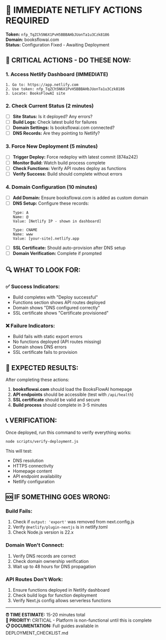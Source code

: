 # 🚨 IMMEDIATE NETLIFY ACTIONS REQUIRED

**Token:** `nfp_TqZCh5N6X1PvH5BBBAHbJUonTa1u3Czk8186`  
**Domain:** booksflowai.com  
**Status:** Configuration Fixed - Awaiting Deployment  

## 🎯 **CRITICAL ACTIONS - DO THESE NOW:**

### 1. **Access Netlify Dashboard** (IMMEDIATE)
```
1. Go to: https://app.netlify.com
2. Use token: nfp_TqZCh5N6X1PvH5BBBAHbJUonTa1u3Czk8186
3. Locate: BooksFlowAI site
```

### 2. **Check Current Status** (2 minutes)
- [ ] **Site Status:** Is it deployed? Any errors?
- [ ] **Build Logs:** Check latest build for failures
- [ ] **Domain Settings:** Is booksflowai.com connected?
- [ ] **DNS Records:** Are they pointing to Netlify?

### 3. **Force New Deployment** (5 minutes)
- [ ] **Trigger Deploy:** Force redeploy with latest commit (874a242)
- [ ] **Monitor Build:** Watch build process complete
- [ ] **Check Functions:** Verify API routes deploy as functions
- [ ] **Verify Success:** Build should complete without errors

### 4. **Domain Configuration** (10 minutes)
- [ ] **Add Domain:** Ensure booksflowai.com is added as custom domain
- [ ] **DNS Setup:** Configure these records:
  ```
  Type: A
  Name: @
  Value: [Netlify IP - shown in dashboard]
  
  Type: CNAME  
  Name: www
  Value: [your-site].netlify.app
  ```
- [ ] **SSL Certificate:** Should auto-provision after DNS setup
- [ ] **Domain Verification:** Complete if prompted

## 🔍 **WHAT TO LOOK FOR:**

### ✅ **Success Indicators:**
- Build completes with "Deploy successful" 
- Functions section shows API routes deployed
- Domain shows "DNS configured correctly"
- SSL certificate shows "Certificate provisioned"

### ❌ **Failure Indicators:**
- Build fails with static export errors
- No functions deployed (API routes missing)
- Domain shows DNS errors
- SSL certificate fails to provision

## 🚀 **EXPECTED RESULTS:**

After completing these actions:
1. **booksflowai.com** should load the BooksFlowAI homepage
2. **API endpoints** should be accessible (test with `/api/health`)
3. **SSL certificate** should be valid and secure
4. **Build process** should complete in 3-5 minutes

## 📞 **VERIFICATION:**

Once deployed, run this command to verify everything works:
```bash
node scripts/verify-deployment.js
```

This will test:
- DNS resolution
- HTTPS connectivity  
- Homepage content
- API endpoint availability
- Netlify configuration

## 🆘 **IF SOMETHING GOES WRONG:**

### Build Fails:
1. Check if `output: 'export'` was removed from next.config.js
2. Verify `@netlify/plugin-nextjs` is in netlify.toml
3. Check Node.js version is 22.x

### Domain Won't Connect:
1. Verify DNS records are correct
2. Check domain ownership verification
3. Wait up to 48 hours for DNS propagation

### API Routes Don't Work:
1. Ensure functions deployed in Netlify dashboard
2. Check build logs for function deployment
3. Verify Next.js config allows serverless functions

---

**⏰ TIME ESTIMATE:** 15-20 minutes total  
**🎯 PRIORITY:** CRITICAL - Platform is non-functional until this is complete  
**📋 DOCUMENTATION:** Full guides available in DEPLOYMENT_CHECKLIST.md